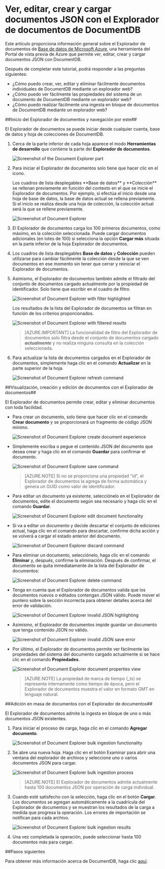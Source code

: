 <properties 
	pageTitle="Visualización, edición, creación y carga de documentos JSON con el Explorador de documentos de DocumentDB | Azure" 
	description="Obtenga información sobre el Explorador de documentos de DocumentDB, una herramienta del Portal de vista previa de Azure para ver, editar, crear y cargar documentos JSON con DocumentDB." 
	services="documentdb" 
	authors="stephbaron" 
	manager="johnmac" 
	editor="monicar" 
	documentationCenter=""/>

<tags 
	ms.service="documentdb" 
	ms.workload="data-services" 
	ms.tgt_pltfrm="na" 
	ms.devlang="na" 
	ms.topic="article" 
	ms.date="2/13/2015" 
	ms.author="stbaro"/>

# Ver, editar, crear y cargar documentos JSON con el Explorador de documentos de DocumentDB #

Este artículo proporciona información general sobre el Explorador de documentos de [Base de datos de Microsoft Azure](http://azure.microsoft.com/services/documentdb/), una herramienta del Portal de vista previa de Azure que permite ver, editar, crear y cargar documentos JSON con DocumentDB. 

Después de completar este tutorial, podrá responder a las preguntas siguientes:  

-	¿Cómo puedo crear, ver, editar y eliminar fácilmente documentos individuales de DocumentDB mediante un explorador web?
-	¿Cómo puedo ver fácilmente las propiedades del sistema de un documento de DocumentDB mediante un explorador web?
-	¿Cómo puedo realizar fácilmente una ingesta en bloque de documentos de DocumentDB mediante un explorador web?

##<a id="Launch"></a>Inicio del Explorador de documentos y navegación por este##

El Explorador de documentos se puede iniciar desde cualquier cuenta, base de datos y hoja de colecciones de DocumentDB.  

1. Cerca de la parte inferior de cada hoja aparece el modo **Herramientas de desarrollo** que contiene la parte del **Explorador de documentos**.

	![Screenshot of the Document Explorer part](./media/documentdb-view-JSON-document-explorer/documentexplorerpart.png) 

2. Para iniciar el Explorador de documentos solo tiene que hacer clic en el icono.

	<p>Los cuadros de lista desplegables **Base de datos** y **Colección** se rellenan previamente en función del contexto en el que se inicie el Explorador de documentos.  Por ejemplo, si efectúa el inicio desde una hoja de base de datos, la base de datos actual se rellena previamente.  Si el inicio se realiza desde una hoja de colección, la colección actual será la que se rellene previamente.

	![Screenshot of Document Explorer](./media/documentdb-view-JSON-document-explorer/documentexplorerinitial.png)

3. El Explorador de documentos carga los 100 primeros documentos, como máximo, en la colección seleccionada.  Puede cargar documentos adicionales (en lotes de 100) si selecciona la opción **Cargar más** situada en la parte inferior de la hoja Explorador de documentos.  

4. Los cuadros de lista desplegables **Base de datos** y **Colección** pueden utilizarse para cambiar fácilmente la colección desde la que se ven documentos en ese momento sin tener que cerrar y reiniciar el Explorador de documentos.  

5. Asimismo, el Explorador de documentos también admite el filtrado del conjunto de documentos cargado actualmente por la propiedad de identificador.  Solo tiene que escribir en el cuadro de filtro.

	![Screenshot of Document Explorer with filter highlighted](./media/documentdb-view-JSON-document-explorer/documentexplorerfilter.png) 

	Los resultados de la lista del Explorador de documentos se filtran en función de los criterios proporcionados.

	![Screenshot of Document Explorer with filtered results](./media/documentdb-view-JSON-document-explorer/documentexplorerfilterresults.png)


	> [AZURE.IMPORTANT] La funcionalidad de filtro del Explorador de documentos solo filtra desde el conjunto de documentos cargado ***actualmente*** y no realiza ninguna consulta en la colección seleccionada.

6. Para actualizar la lista de documentos cargados en el Explorador de documentos, simplemente haga clic en el comando **Actualizar** en la parte superior de la hoja.

	![Screenshot of Document Explorer refresh command](./media/documentdb-view-JSON-document-explorer/documentexplorerrefresh.png)


##<a id="Create"></a>Visualización, creación y edición de documentos con el Explorador de documentos##

El Explorador de documentos permite crear, editar y eliminar documentos con toda facilidad.  

- Para crear un documento, solo tiene que hacer clic en el comando **Crear documento** y se proporcionará un fragmento de código JSON mínimo.

	![Screenshot of Document Explorer create document experience](./media/documentdb-view-JSON-document-explorer/createdocument.png) 

- Simplemente escriba o pegue el contenido JSON del documento que desea crear y haga clic en el comando **Guardar** para confirmar el documento.

	![Screenshot of Document Explorer save command](./media/documentdb-view-JSON-document-explorer/savedocument1.png)

	> [AZURE.NOTE] Si no se proporciona una propiedad "id", el Explorador de documentos la agrega de forma automática y genera un GUID como valor de identificador. 

- Para editar un documento ya existente, selecciónelo en el Explorador de documentos, edite el documento según sea necesario y haga clic en el comando **Guardar**.

	![Screenshot of Document Explorer edit document functionality](./media/documentdb-view-JSON-document-explorer/editdocument.png)

- Si va a editar un documento y decide descartar el conjunto de ediciones actual, haga clic en el comando para descartar, confirme dicha acción y se volverá a cargar el estado anterior del documento.

	![Screenshot of Document Explorer discard command](./media/documentdb-view-JSON-document-explorer/discardedit.png)

- Para eliminar un documento, selecciónelo, haga clic en el comando **Eliminar** y, después, confirme la eliminación. Después de confirmar, el documento se quita inmediatamente de la lista del Explorador de documentos:

	![Screenshot of Document Explorer delete command](./media/documentdb-view-JSON-document-explorer/deletedocument.png)

- Tenga en cuenta que el Explorador de documentos valida que los documentos nuevos o editados contengan JSON válido.  Puede mover el puntero sobre la sección incorrecta para obtener detalles acerca del error de validación.

	![Screenshot of Document Explorer invalid JSON highlighting](./media/documentdb-view-JSON-document-explorer/invalidjson1.png)

- Asimismo, el Explorador de documentos impide guardar un documento que tenga contenido JSON no válido.

	![Screenshot of Document Explorer invalid JSON save error](./media/documentdb-view-JSON-document-explorer/invalidjson2.png)

- Por último, el Explorador de documentos permite ver fácilmente las propiedades del sistema del documento cargado actualmente si se hace clic en el comando **Propiedades**.

	![Screenshot of Document Explorer document properties view](./media/documentdb-view-JSON-document-explorer/documentproperties.png)

	> [AZURE.NOTE] La propiedad de marca de tiempo (_ts) se representa internamente como tiempo de época, pero el Explorador de documentos muestra el valor en formato GMT en lenguaje natural.

##<a id="BulkAdd"></a>Adición en masa de documentos con el Explorador de documentos##

El Explorador de documentos admite la ingesta en bloque de uno o más documentos JSON existentes.  

1. Para iniciar el proceso de carga, haga clic en el comando **Agregar documento**.
	
	![Screenshot of Document Explorer bulk ingestion functionality](./media/documentdb-view-JSON-document-explorer/adddocument1.png)

2. Se abre una nueva hoja.  Haga clic en el botón Examinar para abrir una ventana del explorador de archivos y seleccione uno o varios documentos JSON para cargar.

	![Screenshot of Document Explorer bulk ingestion process](./media/documentdb-view-JSON-document-explorer/adddocument2.png)

	> [AZURE.NOTE] El Explorador de documentos admite actualmente hasta 100 documentos JSON por operación de carga individual.

3. Cuando esté satisfecho con la selección, haga clic en el botón **Cargar**.  Los documentos se agregan automáticamente a la cuadrícula del Explorador de documentos y se muestran los resultados de la carga a medida que progresa la operación. Los errores de importación se notifican para cada archivo.

	![Screenshot of Document Explorer bulk ingestion results](./media/documentdb-view-JSON-document-explorer/adddocument3.png)

4. Una vez completada la operación, puede seleccionar hasta 100 documentos más para cargar.

##<a name="NextSteps"></a>Pasos siguientes

Para obtener más información acerca de DocumentDB, haga clic [aquí](http://azure.com/docdb).

<!--HONumber=49--> 